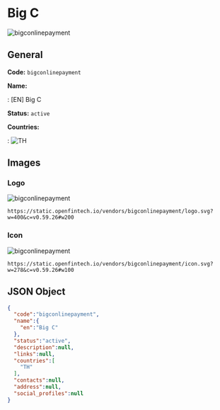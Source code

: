 
# Big C 
![bigconlinepayment](https://static.openfintech.io/vendors/bigconlinepayment/logo.svg?w=400&c=v0.59.26#w200)  

## General 
 
**Code:** `bigconlinepayment` 
 
**Name:** 
 
:	[EN] Big C 
 
**Status:** `active` 
 
 
**Countries:** 
 
:	![TH](https://cdnjs.cloudflare.com/ajax/libs/flag-icon-css/3.3.0/flags/4x3/th.svg#w24)  

## Images 

### Logo 
 
![bigconlinepayment](https://static.openfintech.io/vendors/bigconlinepayment/logo.svg?w=400&c=v0.59.26#w200)  

```
https://static.openfintech.io/vendors/bigconlinepayment/logo.svg?w=400&c=v0.59.26#w200
```  

### Icon 
 
![bigconlinepayment](https://static.openfintech.io/vendors/bigconlinepayment/icon.svg?w=278&c=v0.59.26#w100)  

```
https://static.openfintech.io/vendors/bigconlinepayment/icon.svg?w=278&c=v0.59.26#w100
```  

## JSON Object 

```json
{
  "code":"bigconlinepayment",
  "name":{
    "en":"Big C"
  },
  "status":"active",
  "description":null,
  "links":null,
  "countries":[
    "TH"
  ],
  "contacts":null,
  "address":null,
  "social_profiles":null
}
```  
